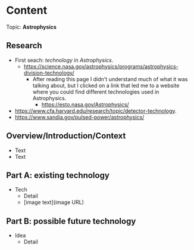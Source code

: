# Content
Topic: **Astrophysics**

## Research
* First seach: *technology in Astrophysics*.
  * https://science.nasa.gov/astrophysics/programs/astrophysics-division-technology/
    * After reading this page I didn't understand much of what it was talking about, but I clicked on a link that led me to a website where you could find different technologies used in Astrophysics.
      * https://esto.nasa.gov/Astrophysics/
*  https://www.cfa.harvard.edu/research/topic/detector-technology.
*   https://www.sandia.gov/pulsed-power/astrophysics/


## Overview/Introduction/Context
* Text
* Text

## Part A: existing technology
* Tech
  * Detail
  * [image text](image URL)

## Part B: possible future technology
* Idea
  * Detail

